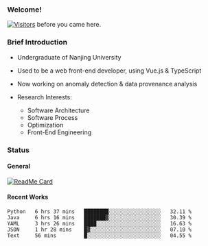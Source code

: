 ### Welcome!

[![Visitors](https://visitor-badge.laobi.icu/badge?page_id=HermitSun.HermitSun)]() before you came here.

### Brief Introduction

- Undergraduate of Nanjing University

- Used to be a web front-end developer, using Vue.js & TypeScript

- Now working on anomaly detection & data provenance analysis

- Research Interests: 
  - Software Architecture
  - Software Process
  - Optimization
  - Front-End Engineering

### Status

#### General

[![ReadMe Card](https://github-readme-stats.hermitsun.vercel.app/api?username=HermitSun&count_private=true&show_icons=true)]()

#### Recent Works

<!--START_SECTION:waka-->
```text
Python   6 hrs 37 mins   ████████░░░░░░░░░░░░░░░░░   32.11 % 
Java     6 hrs 16 mins   ███████▓░░░░░░░░░░░░░░░░░   30.39 % 
YAML     3 hrs 26 mins   ████░░░░░░░░░░░░░░░░░░░░░   16.63 % 
JSON     1 hr 28 mins    █▓░░░░░░░░░░░░░░░░░░░░░░░   07.10 % 
Text     56 mins         █░░░░░░░░░░░░░░░░░░░░░░░░   04.55 % 
```
<!--END_SECTION:waka-->
